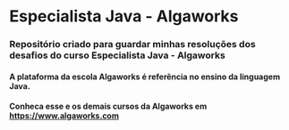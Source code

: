 # Especialista Java - Algaworks

### Repositório criado para guardar minhas resoluções dos desafios do curso Especialista Java - Algaworks
#### A plataforma da escola Algaworks é referência no ensino da linguagem Java.

#### Conheca esse e os demais cursos da Algaworks em https://www.algaworks.com
